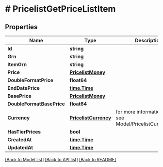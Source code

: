 # # PricelistGetPriceListItem


## Properties 


Name | Type | Description | Notes
------------ | ------------- | ------------- | -------------
**Id**| **string** |   | [optional]
**Grn**| **string** |   | [optional]
**ItemGrn**| **string** |   | [optional]
**Price**| [**PricelistMoney**](PricelistMoney.md) |   | [optional]
**DoubleFormatPrice**| **float64** |   | [optional]
**EndDatePrice**| [**time.Time**](time.Time.md) |   | [optional]
**BasePrice**| [**PricelistMoney**](PricelistMoney.md) |   | [optional]
**DoubleFormatBasePrice**| **float64** |   | [optional]
**Currency**| [**PricelistCurrency**](PricelistCurrency.md) |  for more information please, see Model/PricelistCurrency.php  | [optional] [default to XXX]
**HasTierPrices**| **bool** |   | [optional]
**CreatedAt**| [**time.Time**](time.Time.md) |   | [optional]
**UpdatedAt**| [**time.Time**](time.Time.md) |   | [optional]


[[Back to Model list]](../../README.md#models) [[Back to API list]](../../README.md#endpoints) [[Back to README]](../../README.md)

